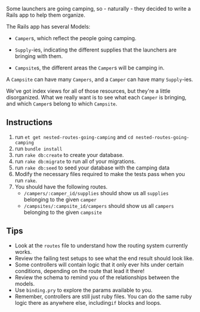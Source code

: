 Some launchers are going camping, so - naturally - they decided to write a Rails app to help them organize.

The Rails app has several Models:

* `Camper`s, which reflect the people going camping.

* `Supply`-ies, indicating the different supplies that the launchers are bringing with them.

* `Campsite`s, the different areas the `Camper`s will be camping in.

A `Campsite` can have many `Campers`, and a `Camper` can have many `Supply`-ies.

We've got index views for all of those resources, but they're a little disorganized. What we really want is to see what each `Camper` is bringing, and which `Camper`s belong to which `Campsite`.

## Instructions

1. run `et get nested-routes-going-camping` and `cd nested-routes-going-camping`
2. run `bundle install`
2. run `rake db:create` to create your database.
3. run `rake db:migrate` to run all of your migrations.
4. run `rake db:seed` to seed your database with the camping data
5. Modify the necessary files required to make the tests pass when you run `rake`.
6. You should have the following routes.
    - `/campers/:camper_id/supplies` should show us all `supplies` belonging to the given `camper`
    - `/campsites/:campsite_id/campers` should show us all `campers` belonging to the given `campsite`

## Tips

* Look at the `routes` file to understand how the routing system currently works.
* Review the failing test setups to see what the end result should look like.
* Some controllers will contain logic that it only ever hits under certain conditions, depending on the route that lead it there!
* Review the schema to remind you of the relationships between the models.
* Use `binding.pry` to explore the params available to you.
* Remember, controllers are still just ruby files.  You can do the same ruby logic there as anywhere else, including`if` blocks and loops.
